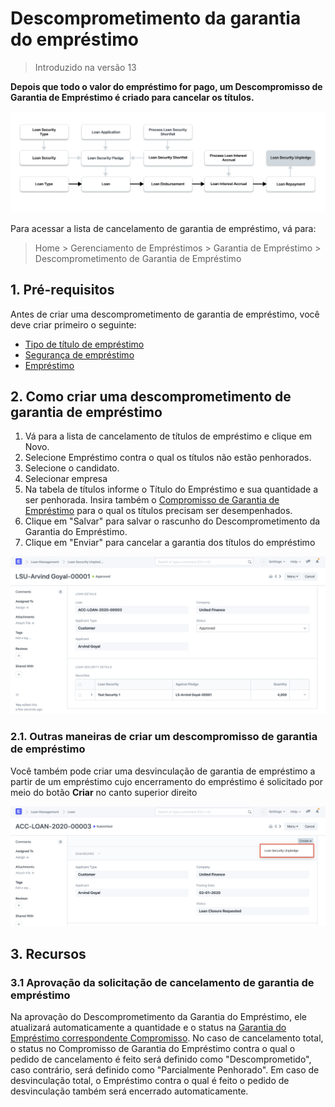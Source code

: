 # Descomprometimento da garantia do empréstimo



> Introduzido na versão 13


**Depois que todo o valor do empréstimo for pago, um Descompromisso de Garantia de Empréstimo é criado para cancelar os títulos.**


![Descomprometer a segurança do empréstimo](/files/loan-security-unpledge-flow.png)


Para acessar a lista de cancelamento de garantia de empréstimo, vá para:
> Home > Gerenciamento de Empréstimos > Garantia de Empréstimo > Descomprometimento de Garantia de Empréstimo


## 1. Pré-requisitos


Antes de criar uma descomprometimento de garantia de empréstimo, você deve criar primeiro o seguinte:


* [Tipo de título de empréstimo](/docs/pt/loan-management/loan-security-type)
* [Segurança de empréstimo](/docs/pt/loan-management/loan-security)
* [Empréstimo](/docs/pt/loan-management/loan)


## 2. Como criar uma descomprometimento de garantia de empréstimo


1. Vá para a lista de cancelamento de títulos de empréstimo e clique em Novo.
2. Selecione Empréstimo contra o qual os títulos não estão penhorados.
3. Selecione o candidato.
4. Selecionar empresa
5. Na tabela de títulos informe o Título do Empréstimo e sua quantidade a ser penhorada. Insira também o [Compromisso de Garantia de Empréstimo](/docs/pt/loan-management/loan-security-pledge) para o qual os títulos precisam ser desempenhados.
6. Clique em "Salvar" para salvar o rascunho do Descomprometimento da Garantia do Empréstimo.
7. Clique em "Enviar" para cancelar a garantia dos títulos do empréstimo


![Solicitação de empréstimo](/files/loan-security-unpledge.png)


### 2.1. Outras maneiras de criar um descompromisso de garantia de empréstimo


Você também pode criar uma desvinculação de garantia de empréstimo a partir de um empréstimo cujo encerramento do empréstimo é solicitado por meio do botão **Criar** no canto superior direito


![Solicitação de empréstimo](/files/create-loan-security-unpledge.png)


## 3. Recursos


### 3.1 Aprovação da solicitação de cancelamento de garantia de empréstimo


Na aprovação do Descomprometimento da Garantia do Empréstimo, ele atualizará automaticamente a quantidade e o status na [Garantia do Empréstimo correspondente Compromisso](/docs/pt/loan-management/loan-security-pledge). No caso de cancelamento total, o status no Compromisso de Garantia do Empréstimo contra o qual o pedido de cancelamento é feito será definido como "Descomprometido", caso contrário, será definido como "Parcialmente Penhorado". Em caso de desvinculação total, o Empréstimo contra o qual é feito o pedido de desvinculação também será encerrado automaticamente.



